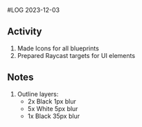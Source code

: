 #LOG
2023-12-03

## Activity
1. Made Icons for all blueprints
2. Prepared Raycast targets for UI elements

## Notes
1. Outline layers:
    - 2x Black 1px blur
    - 5x White 5px blur
    - 1x Black 35px blur